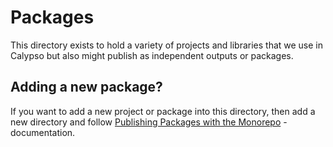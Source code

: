 # Packages

This directory exists to hold a variety of projects and libraries that we use in Calypso but also might publish as independent outputs or packages.

## Adding a new package?

If you want to add a new project or package into this directory, then add a new directory and follow [Publishing Packages with the Monorepo](../docs/monorepo.md) -documentation.
